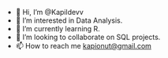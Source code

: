 - 👋 Hi, I’m @Kapildevv
- 👀 I’m interested in Data Analysis.
- 🌱 I’m currently learning R.
- 💞️ I’m looking to collaborate on SQL projects.
- 📫 How to reach me kapionut@gmail.com

<!---
Kapildevv/Kapildevv is a ✨ special ✨ repository because its `README.md` (this file) appears on your GitHub profile.
You can click the Preview link to take a look at your changes.
--->
